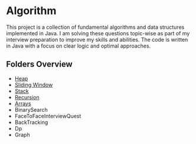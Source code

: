 # Algorithm

This project is a collection of fundamental algorithms and data structures implemented in Java. I am solving these questions topic-wise as part of my interview preparation to improve my skills and abilities. The code is written in Java with a focus on clear logic and optimal approaches.

## Folders Overview

- [Heap](src/Heap/) 
- [Sliding Window](src/SlidingWindow)
- [Stack](src/Stack)
- [Recursion](src/Recusion)
- [Arrays](src/Arrays)
- BinarySearch
- FaceToFaceInterviewQuest
- BackTracking
- Dp
- Graph 





